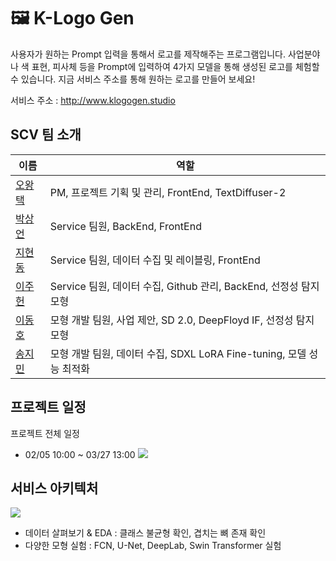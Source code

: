 # 🖼️ K-Logo Gen
사용자가 원하는 Prompt 입력을 통해서 로고를 제작해주는 프로그램입니다.
사업분야나 색 표현, 피사체 등을 Prompt에 입력하여 4가지 모델을 통해 생성된 로고를 체험할 수 있습니다.
지금 서비스 주소를 통해 원하는 로고를 만들어 보세요!

서비스 주소 : http://www.klogogen.studio

## SCV 팀 소개
| 이름 | 역할 |
| --------- | --- |
| [오왕택](https://github.com/ohkingtaek) | PM, 프로젝트 기획 및 관리, FrontEnd, TextDiffuser-2 |
| [박상언](https://github.com/PSangEon) | Service 팀원, BackEnd, FrontEnd |
| [지현동](https://github.com/tolfromj) | Service 팀원, 데이터 수집 및 레이블링, FrontEnd |
| [이주헌](https://github.com/LeeJuheonT6138) | Service 팀원, 데이터 수집, Github 관리, BackEnd, 선정성 탐지 모형 |
| [이동호](https://github.com/as9786) | 모형 개발 팀원, 사업 제안, SD 2.0, DeepFloyd IF, 선정성 탐지 모형 |
| [송지민](https://github.com/Remiing) | 모형 개발 팀원, 데이터 수집, SDXL LoRA Fine-tuning, 모델 성능 최적화 |

## 프로젝트 일정
프로젝트 전체 일정
- 02/05 10:00 ~ 03/27 13:00
![](https://github.com/boostcampaitech6/level2-3-cv-finalproject-cv-09/assets/49676680/8f982af0-765c-41f5-95d7-c53940bead2c)



## 서비스 아키텍처
![](https://github.com/boostcampaitech6/level2-3-cv-finalproject-cv-09/assets/49676680/1c897cf8-0cb9-4030-ad74-70a7be2e92b4)
- 데이터 살펴보기 & EDA : 클래스 불균형 확인, 겹치는 뼈 존재 확인
- 다양한 모형 실험 : FCN, U-Net, DeepLab, Swin Transformer 실험

